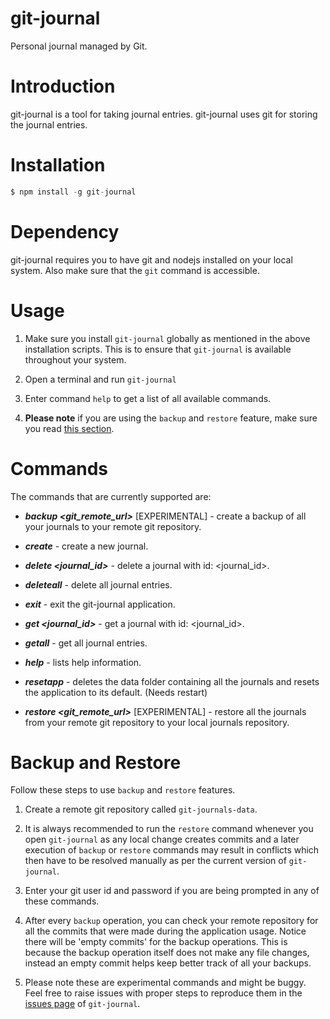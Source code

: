 # git-journal

Personal journal managed by Git.

# Introduction

git-journal is a tool for taking journal entries. git-journal uses git for storing the journal entries.

# Installation

```js
$ npm install -g git-journal
```

# Dependency

git-journal requires you to have git and nodejs installed on your local system. Also make sure that the ```git``` command is accessible.

# Usage

1. Make sure you install ```git-journal``` globally as mentioned in the above installation scripts. This is to ensure that ```git-journal``` is available throughout your system.

2. Open a terminal and run ```git-journal```

3. Enter command ```help``` to get a list of all available commands.

4. **Please note** if you are using the ```backup``` and ```restore``` feature, make sure you read [this section](#backup-and-restore).

# Commands

The commands that are currently supported are:

- ***backup <git_remote_url>*** [EXPERIMENTAL] - create a backup of all your journals to your remote git repository.

- ***create*** - create a new journal.

- ***delete <journal_id>*** - delete a journal with id: <journal_id>.

- ***deleteall*** - delete all journal entries.

- ***exit*** - exit the git-journal application.

- ***get <journal_id>*** - get a journal with id: <journal_id>.

- ***getall*** - get all journal entries.

- ***help*** - lists help information.

- ***resetapp*** - deletes the data folder containing all the journals and resets the application to its default. (Needs restart)

- ***restore <git_remote_url>*** [EXPERIMENTAL] - restore all the journals from your remote git repository to your local journals repository.

# Backup and Restore

Follow these steps to use ```backup``` and ```restore``` features.

1. Create a remote git repository called ```git-journals-data```.

2. It is always recommended to run the ```restore``` command whenever you open ```git-journal``` as any local change creates commits and a later execution of ```backup``` or ```restore``` commands may result in conflicts which then have to be resolved manually as per the current version of ```git-journal```.

3. Enter your git user id and password if you are being prompted in any of these commands.

4. After every ```backup``` operation, you can check your remote repository for all the commits that were made during the application usage. Notice there will be 'empty commits' for the backup operations. This is because the backup operation itself does not make any file changes, instead an empty commit helps keep better track of all your backups.

5. Please note these are experimental commands and might be buggy. Feel free to raise issues with proper steps to reproduce them in the [issues page](https://github.com/itsSayantan/git-journal/issues) of ```git-journal```.